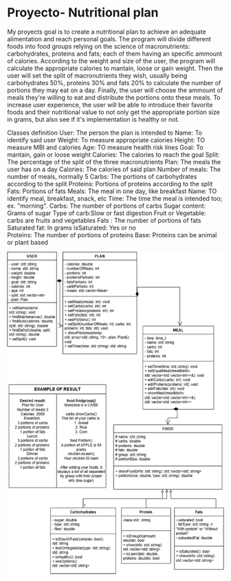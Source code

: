 # Proyecto- Nutritional plan
My proyects goal is to create a nutritional plan to achieve an adequate alimentation and reach personal goals. The program will divide different foods into food groups relying on the science of macronutrients: carbohydrates, proteins and fats; each of them having an specific ammount of calories. According to the weight and size of the user, the program will calculate the appropriate calories to mantain, loose or gain weight. Then the user will set the split of macronutrients they wish, usually being carbohydrates 50%, proteins 30% and fats 20% to calculate the number of portions they may eat on a day.
Finally, the user will choose the ammount of meals they're willing to eat and distribute the portions onto these meals. To increase user experience, the user will be able to introduce their favorite foods and their nutritional value to not only get the appropriate portion size in grams, but also see if it's implementation is healthy or not.

Classes definition
User: The person the plan is intended to
  Name: To identify said user
  Weight: To measure appropriate calories
  Height: TO measure MBI and calories
  Age: TO measure health risk lines
  Goal: To mantain, gain or loose weight
  Calories: The calories to reach the goal
  Split: The percentage of the split of the three macronutrients
  Plan: The meals the user has on a day
    Calories: The calories of said plan
    Number of meals: The number of meals, normally 5
    Carbs: The portions of carbohydrates according to the split
    Proteins: Portions of proteins according to the split
    Fats: Portions of fats
    Meals: The meal in one day, like breakfast
      Name: TO identify meal, breakfast, snack, etc
      Time: The time the meal is intended too; ex. "morning".
      Carbs: The number of portions of carbs
        Sugar content: Grams of sugar
        Type of carb:Slow or fast digestion
        Fruit or Vegetable: carbs are fruits and vegetables
      Fats : The number of portions of fats
        Saturated fat: In grams
        isSaturated: Yes or no        
      Proteins: The number of portions of proteins
        Base: Proteins can be animal or plant based


![alt text](<UMLClasificacionDeAlimentos.drawio (2).png>)